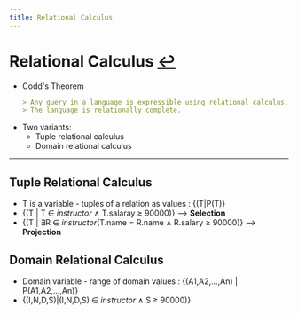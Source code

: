 ```yaml
---
title: Relational Calculus
---
```

# Relational Calculus [↩](../Contents/DBMS.md)
- Codd's Theorem
    ```markdown
    > Any query in a language is expressible using relational calculus.
    > The language is relationally complete.
    ```
- Two variants:
    - Tuple relational calculus
    - Domain relational calculus  
---
  
## Tuple Relational Calculus
- T is a variable - tuples of a relation as values : {(T|P(T)}
- {(T | T ∈ *instructor* ∧ T.salaray ≥ 90000)}  --> **Selection**
- {(T | ∃R ∈ *instructor*(T.name = R.name ∧ R.salary ≥ 90000)}  --> **Projection**

## Domain Relational Calculus
- Domain variable - range of domain values : {(A1,A2,...,An) | P(A1,A2,...,An)}
- {(I,N,D,S)|(I,N,D,S) ∈ *instructor* ∧ S ≥ 90000)}